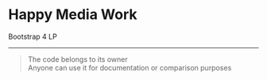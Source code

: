 # Happy Media Work

Bootstrap 4 LP

<hr>

> The code belongs to its owner  
> Anyone can use it for documentation or comparison purposes
